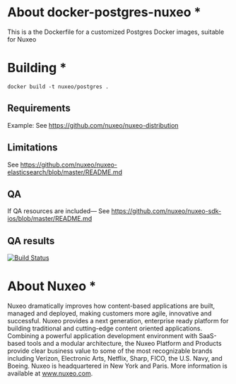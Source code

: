 # About docker-postgres-nuxeo *
 
This is a the Dockerfile for a customized Postgres Docker images, suitable for Nuxeo
 
# Building *
 
	docker build -t nuxeo/postgres .
 
## Requirements
 
Example: See https://github.com/nuxeo/nuxeo-distribution
 
## Limitations
 
See https://github.com/nuxeo/nuxeo-elasticsearch/blob/master/README.md
 
## QA
 
If QA resources are included— See https://github.com/nuxeo/nuxeo-sdk-ios/blob/master/README.md
 
## QA results
 
[![Build Status](https://qa.nuxeo.org/jenkins/buildStatus/icon?job=JOB_NAME)](https://qa.nuxeo.org/jenkins/job/JOB_NAME/)
 
 
 
# About Nuxeo *

Nuxeo dramatically improves how content-based applications are built, managed and deployed, making customers more agile, innovative and successful. Nuxeo provides a next generation, enterprise ready platform for building traditional and cutting-edge content oriented applications. Combining a powerful application development environment with SaaS-based tools and a modular architecture, the Nuxeo Platform and Products provide clear business value to some of the most recognizable brands including Verizon, Electronic Arts, Netflix, Sharp, FICO, the U.S. Navy, and Boeing. Nuxeo is headquartered in New York and Paris. More information is available at www.nuxeo.com. 
